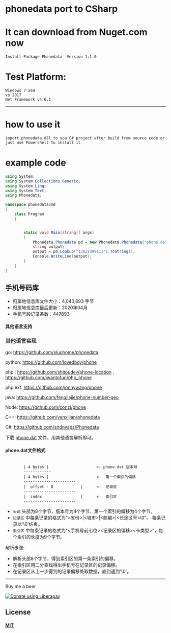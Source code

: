 # phonedata port to CSharp


# It can download from Nuget.com now

	Install-Package Phonedata -Version 1.1.0
	
# Test Platform:

    Windows 7 x64
    vs 2017
    Net Framework v4.6.1

--------------------------------------------
# how to use it

    import phonedata.dll to you C# project after build from source code or just use Powershell to install it 
	
# example code

```csharp
using System;
using System.Collections.Generic;
using System.Linq;
using System.Text;
using Phonedata;

namespace phonedatacmd
{
    class Program
    {


        static void Main(string[] args)
        {
            Phonedata.Phonedata pd = new Phonedata.Phonedata("phone.dat");
            string output;
            output = pd.Lookup("13822399111").ToString();
            Console.WriteLine(output);
        }
    }
}
```

## 手机号码库

 - 归属地信息库文件大小：4,040,893 字节
 - 归属地信息库最后更新：2020年04月
 - 手机号段记录条数：447893

#### 其他语言支持
 ### 其他语言实现
 
 go: https://github.com/xluohome/phonedata

 python: https://github.com/lovedboy/phone
 
 php :  https://github.com/shitoudev/phone-location , https://github.com/iwantofun/php_phone
 
 php ext: https://github.com/jonnywang/phone
 
 java: https://github.com/fengjiajie/phone-number-geo
 
 Node: https://github.com/conzi/phone
 
 C++: https://github.com/yanxijian/phonedata
 
 C#: https://github.com/sndnvaps/Phonedata

下载 [phone.dat](https://raw.githubusercontent.com/sndnvaps/Phonedata/master/phone.dat) 文件，用其他语言解析即可。


#### phone.dat文件格式

```

        | 4 bytes |                     <- phone.dat 版本号
        ------------
        | 4 bytes |                     <-  第一个索引的偏移
        -----------------------
        |  offset - 8            |      <-  记录区
        -----------------------
        |  index                 |      <-  索引区
        -----------------------

```

* `头部` 头部为8个字节，版本号为4个字节，第一个索引的偏移为4个字节。
* `记录区` 中每条记录的格式为"\<省份\>|\<城市\>|\<邮编\>|\<长途区号\>\0"。 每条记录以'\0'结束。  
* `索引区` 中每条记录的格式为"<手机号前七位><记录区的偏移><卡类型>"，每个索引的长度为9个字节。

解析步骤:

 * 解析头部8个字节，得到索引区的第一条索引的偏移。
 * 在索引区用二分查找得出手机号在记录区的记录偏移。
 * 在记录区从上一步得到的记录偏移处取数据，直到遇到'\0'。


-----
Buy me a beer

<a href="https://liberapay.com/sndnvaps/donate"><img alt="Donate using Liberapay" src="https://liberapay.com/assets/widgets/donate.svg"></a>

## License
#### [MIT](https://sndnvaps.mit-license.org/2018)
